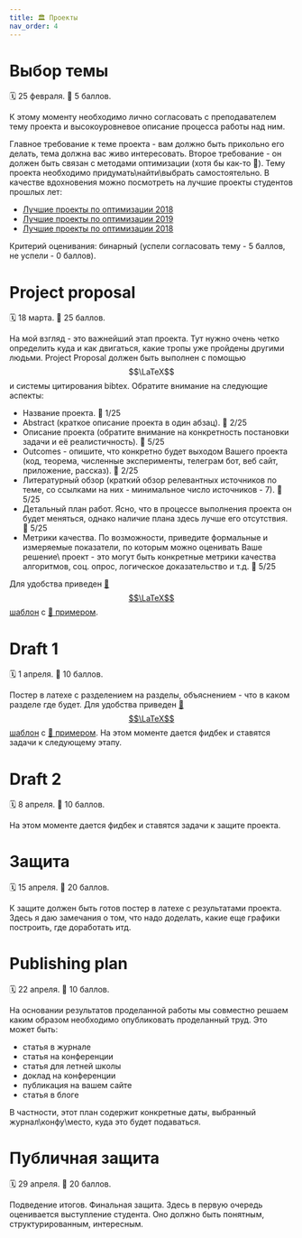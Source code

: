 ```yaml
---
title: 🏛 Проекты
nav_order: 4
---
```


# Выбор темы
🗓 25 февраля. 🦄 5 баллов. 

К этому моменту необходимо лично согласовать с преподавателем тему проекта и высокоуровневое описание процесса работы над ним.

Главное требование к теме проекта - вам должно быть прикольно его делать, тема должна вас живо интересовать. Второе требование - он должен быть связан с методами оптимизации (хотя бы как-то 🙂). 
Тему проекта необходимо придумать\найти\выбрать самостоятельно. В качестве вдохновения можно посмотреть на лучшие проекты студентов прошлых лет: 

* [Лучшие проекты по оптимизации 2018](https://merkulov.top/Teaching/Optimization_methods/Optimization_methods____/%D0%9B%D1%83%D1%87%D1%88%D0%B8%D0%B5_%D0%BF%D1%80%D0%BE%D0%B5%D0%BA%D1%82%D1%8B_%D0%BF%D0%BE_%D0%BE%D0%BF%D1%82%D0%B8%D0%BC%D0%B8%D0%B7%D0%B0%D1%86%D0%B8%D0%B8_2018/)
* [Лучшие проекты по оптимизации 2019](https://merkulov.top/Teaching/Optimization_methods/Optimization_methods__/%D0%9B%D1%83%D1%87%D1%88%D0%B8%D0%B5_%D0%BF%D1%80%D0%BE%D0%B5%D0%BA%D1%82%D1%8B_%D0%BF%D0%BE_%D0%BE%D0%BF%D1%82%D0%B8%D0%BC%D0%B8%D0%B7%D0%B0%D1%86%D0%B8%D0%B8_2019/)
* [Лучшие проекты по оптимизации 2018](https://merkulov.top/Teaching/Optimization_methods/Optimization_methods_/%D0%9B%D1%83%D1%87%D1%88%D0%B8%D0%B5_%D0%BF%D1%80%D0%BE%D0%B5%D0%BA%D1%82%D1%8B_%D0%BF%D0%BE_%D0%BE%D0%BF%D1%82%D0%B8%D0%BC%D0%B8%D0%B7%D0%B0%D1%86%D0%B8%D0%B8_2020/)

Критерий оценивания: бинарный (успели согласовать тему - 5 баллов, не успели - 0 баллов).

# Project proposal
🗓 18 марта. 🦄 25 баллов.

На мой взгляд - это важнейший этап проекта. Тут нужно очень четко определить куда и как двигаться, какие тропы уже пройдены другими людьми. Project Proposal должен быть выполнен с помощью $$\LaTeX$$ и системы цитирования bibtex. Обратите внимание на следующие аспекты:
* Название проекта. 🦄 1/25
* Abstract (краткое описание проекта в один абзац). 🦄 2/25
* Описание проекта (обратите внимание на конкретность постановки задачи и её реалистичность). 🦄 5/25
* Outcomes - опишите, что конкретно будет выходом Вашего проекта (код, теорема, численные эксперименты, телеграм бот, веб сайт, приложение, рассказ). 🦄 2/25
* Литературный обзор (краткий обзор релевантных источников по теме, со ссылками на них - минимальное число источников - 7). 🦄 5/25
* Детальный план работ. Ясно, что в процессе выполнения проекта он будет меняться, однако наличие плана здесь лучше его отсутствия. 🦄 5/25
* Метрики качества. По возможности, приведите формальные и измеряемые показатели, по которым можно оценивать Ваше решение\ проект - это могут быть конкретные метрики качества алгоритмов, соц. опрос, логическое доказательство и т.д. 🦄 5/25

Для удобства приведен [📝 $$\LaTeX$$ шаблон](/projects/proposal_template.zip) с [📜 примером](/projects/proposal_template.pdf).


# Draft 1
🗓 1 апреля. 🦄 10 баллов.

Постер в латехе с разделением на разделы, объяснением - что в каком разделе где будет.
Для удобства приведен [📝 $$\LaTeX$$ шаблон](/projects/poster_template.zip) с [📜 примером](/projects/poster_template.pdf). На этом моменте дается фидбек и ставятся задачи к следующему этапу.

# Draft 2
🗓 8 апреля. 🦄 10 баллов.

На этом моменте дается фидбек и ставятся задачи к защите проекта.

# Защита
🗓 15 апреля. 🦄 20 баллов.

К защите должен быть готов постер в латехе с результатами проекта. Здесь я даю замечания о том, что надо доделать, какие еще графики построить, где доработать итд.

# Publishing plan
🗓 22 апреля. 🦄 10 баллов.

На основании результатов проделанной работы мы совместно решаем каким образом необходимо опубликовать проделанный труд. Это может быть: 
* статья в журнале
* статья на конференции
* статья для летней школы
* доклад на конференции
* публикация на вашем сайте
* статья в блоге

В частности, этот план содержит конкретные даты, выбранный журнал\конфу\место, куда это будет подаваться.

# Публичная защита
🗓 29 апреля. 🦄 20 баллов.

Подведение итогов. Финальная защита. Здесь в первую очередь оценивается выступление студента. Оно должно быть понятным, структурированным, интересным.
